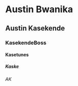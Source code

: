 ## <h1>  Austin Bwanika 
   <h2> Austin Kasekende 
      <h3> KasekendeBoss 
        <h4> Kasetunes 
          <h5> Kaske 
            <h6> AK 
  
